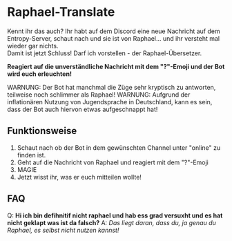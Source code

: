 # Raphael-Translate
Kennt ihr das auch? Ihr habt auf dem Discord eine neue Nachricht auf dem Entropy-Server, schaut nach und sie ist von Raphael... und ihr versteht mal wieder gar nichts.<br/>
Damit ist jetzt Schluss! Darf ich vorstellen - der Raphael-Übersetzer.

**Reagiert auf die unverständliche Nachricht mit dem "?"-Emoji und der Bot wird euch erleuchten!**

WARNUNG: Der Bot hat manchmal die Züge sehr kryptisch zu antworten, teilweise noch schlimmer als Raphael!
WARNUNG: Aufgrund der inflationären Nutzung von Jugendsprache in Deutschland, kann es sein, dass der Bot auch hiervon etwas aufgeschnappt hat!


## Funktionsweise
1. Schaut nach ob der Bot in dem gewünschten Channel unter "online" zu finden ist.
2. Geht auf die Nachricht von Raphael und reagiert mit dem "?"-Emoji
3. MAGIE
4. Jetzt wisst ihr, was er euch mitteilen wollte!

## FAQ
Q: **Hi ich bin defihnitif nicht raphael und hab ess grad versuxht und es hat nicht geklapt was ist da falsch?**
A: *Das liegt daran, dass du, ja genau du Raphael, es selbst nicht nutzen kannst!*